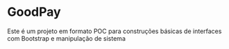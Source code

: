 # GoodPay
Este é um projeto em formato POC para construções básicas de interfaces com Bootstrap e manipulação de sistema
